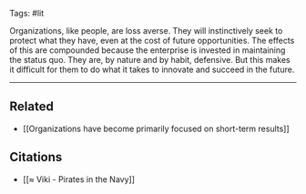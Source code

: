 Tags: #lit 

Organizations, like people, are loss averse. They will instinctively seek to protect what they have, even at the cost of future opportunities. The effects of this are compounded because the enterprise is invested in maintaining the status quo. They are, by nature and by habit, defensive. But this makes it difficult for them to do what it takes to innovate and succeed in the future. 

---
## Related
- [[Organizations have become primarily focused on short-term results]]

## Citations
- [[≈ Viki - Pirates in the Navy]]